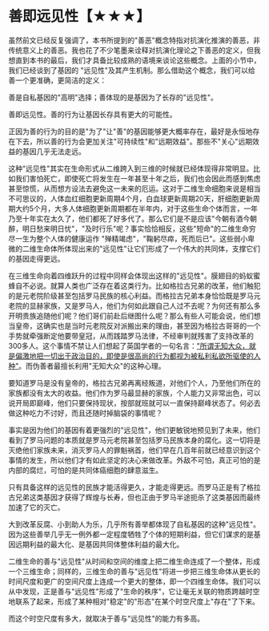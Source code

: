# 善即远见性【★★★】

虽然前文已经反复强调了，本书所提到的"善恶"概念特指对抗演化推演的善恶，非传统意义上的善恶。我也花了不少笔墨来诠释对抗演化理论之下善恶的定义，但我想直到本书的最后，我们才具备比较成熟的语境来谈论这些概念。上面的小节中，我们已经谈到了基因的
"远见性"及其产生机制。那么借助这个概念，我们可以给善一个更准确，更简洁的定义：

善是自私基因的"高明"选择；善体现的是基因为了长存的"远见性"。

善即远见性。善的行为让基因长存具有更大的可能性。

正因为善的行为的目的是"为了"让"善"的基因能够更大概率存在，最好是永恒地存在下去，所以善的行为会更加关注"可持续性"和"远期效益"。那些不"关心"远期效益的基因几乎无法走远。

这种"远见性"其实在生命形式从二维跨入到三维的时候就已经体现得非常明显。比如我们害怕死亡，即使死亡将发生在一年甚至十年之后，我们也会因此而感到焦虑甚至惊慌，从而想方设法去避免这一未来的厄运。这对于二维生命细胞来说是相当不可思议的，人体血红细胞更新周期4个月，白血球更新周期20天，肝细胞更新周期大约5个月，大多人体细胞更新周期都在半年内，对于这些生命个体而言，一年乃至十年实在太久了，他们都死了好多代了。那么它们是不是应该"今朝有酒今朝醉，明日愁来明日忧"，"及时行乐"呢？事实恰恰相反，这些"短命"的二维生命穷尽一生为整个人体的健康运作
"殚精竭虑"，"鞠躬尽瘁，死而后已"。这些弱小卑微的二维生命体所体现出来的"远见性"让它们形成了一个伟大的共同体，支撑它们的基因走得更远。

在三维生命向着四维跃升的过程中同样会体现出这样的"远见性"。膜翅目的蚂蚁蜜蜂自不必说。就算人类也广泛存在着这类行为。比如格拉古兄弟的改革，他们触犯的是元老院阶级甚至包括罗马民族的核心利益。而格拉古兄弟本身恰恰既是罗马元老院的显赫家族，又是罗马人，他们为何如此跟自己人过不去呢？为何还有那么多开明贵族追随他们呢？他们哥们前赴后继图什么呢？那么有些人可能会说，他们想当皇帝，这确实也是当时元老院反对派搬出来的理由，甚至因为格拉古哥哥的一个手势就牵强断定他要带皇冠，从而践踏罗马法律，不经审判就残害了支持改革的300多人。这个事情不禁让人们想起了英国学者的一句名言：["所谓无知大众，就是偏激地把一切出于政治目的，即使是很高尚的行为都视为被私利私欲所驱使的人种"]()。而伪善者最擅长利用"无知大众"的这种心理。

要知道罗马是没有皇帝的，格拉古兄弟再离经叛道，对他们个人，乃至他们所在的家族都没有太大的收益。他们作为罗马最显赫的家族，个人能力又非常出色，可以说开局即巅峰，他们只要保持现状，按部就班就可以一直保持巅峰状态了。何必去做这种吃力不讨好，而且还随时掉脑袋的事情呢？

事实是因为他们的基因有着更强烈的"远见性"，他们更敏锐地预见到了未来，他们看到了罗马问题的本质就是罗马元老院甚至包括罗马民族本身的腐化。这一切将是灭绝他们家族未来，消灭罗马人的罪魁祸首，他们早在几百年前就已经意识到这个事情的发生，所以他们才有如此坚定的决心来做改革。外敌不可怕，真正可怕的是内部的腐烂，可怕的是共同体癌细胞的肆意滋生。

只有具备这样的远见性的民族才能活得更久，才能走得更远。而罗马正是有了格拉古兄弟这类基因才获得了辉煌与长寿，但也正由于罗马半途扼杀了这类基因而最终加速了它的灭亡。

大到改革反腐、小到助人为乐，几乎所有善举都体现了自私基因的这种"远见性"。因为这些善举几乎无一例外都一定程度牺牲了个体的短期利益，但它们谋求的是基因远期利益的最大化、是基因共同体整体利益的最大化。

二维生命的善与"远见性"从时间和空间的维度上把二维生命连成了一个整体，形成一个三维生命；同样的，三维生命的善与"远见性"将进一步把三维生命体从更长的时间尺度和更广的空间尺度上连成一个更大的整体，即一个四维生命体。我们可以从中发现，正是善与"远见性"形成了"生命的秩序"，它让毫无关联的物质跨越时空地联系了起来，形成了某种相对"稳定"的"形态"在某个时空尺度上"存在"了下来。

而这个时空尺度有多大，就取决于善与"远见性"的能力有多高。

